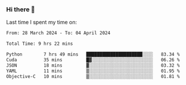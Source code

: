 ### Hi there 👋

<!--
**Grav1tum/Grav1tum** is a ✨ _special_ ✨ repository because its `README.md` (this file) appears on your GitHub profile.

Here are some ideas to get you started:

- 🔭 I’m currently working on ...
- 🌱 I’m currently learning ...
- 👯 I’m looking to collaborate on ...
- 🤔 I’m looking for help with ...
- 💬 Ask me about ...
- 📫 How to reach me: ...
- 😄 Pronouns: ...
- ⚡ Fun fact: ...
-->
Last time I spent my time on:
<!--START_SECTION:waka-->

```txt
From: 28 March 2024 - To: 04 April 2024

Total Time: 9 hrs 22 mins

Python        7 hrs 49 mins   █████████████████████░░░░   83.34 %
Cuda          35 mins         █▓░░░░░░░░░░░░░░░░░░░░░░░   06.26 %
JSON          18 mins         ▓░░░░░░░░░░░░░░░░░░░░░░░░   03.32 %
YAML          11 mins         ▒░░░░░░░░░░░░░░░░░░░░░░░░   01.95 %
Objective-C   10 mins         ▒░░░░░░░░░░░░░░░░░░░░░░░░   01.81 %
```

<!--END_SECTION:waka-->
